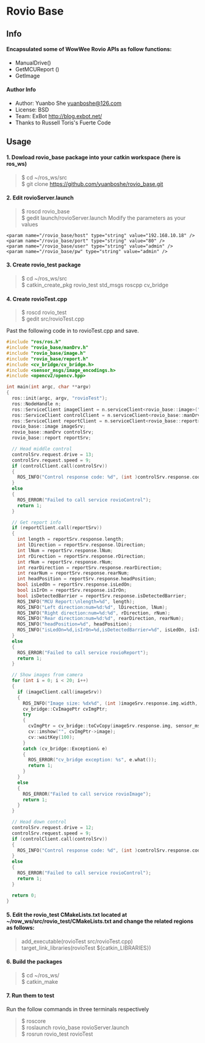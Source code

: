 Rovio Base
==========
Info
------
#### Encapsulated some of WowWee Rovio APIs as follow functions:
- ManualDrive()
- GetMCUReport ()
- GetImage

#### Author Info
- Author: Yuanbo She yuanboshe@126.com
- License: BSD
- Team: ExBot http://blog.exbot.net/
- Thanks to Russell Toris's Fuerte Code

Usage
------
#### 1. Dowload rovio_base package into your catkin workspace (here is ros_ws)
> $ cd ~/ros_ws/src  
> $ git clone https://github.com/yuanboshe/rovio_base.git

#### 2. Edit rovioServer.launch
> $ roscd rovio_base  
> $ gedit launch/rovioServer.launch
Modify the parameters as your values
```
<param name="/rovio_base/host" type="string" value="192.168.10.18" />  
<param name="/rovio_base/port" type="string" value="80" />  
<param name="/rovio_base/user" type="string" value="admin" />  
<param name="/rovio_base/pw" type="string" value="admin" />
```

#### 3. Create rovio_test package
> $ cd ~/ros_ws/src  
> $ catkin_create_pkg rovio_test std_msgs roscpp cv_bridge

#### 4. Create rovioTest.cpp
> $ roscd rovio_test  
> $ gedit src/rovioTest.cpp

Past the following code in to rovioTest.cpp and save.
```cpp
#include "ros/ros.h"
#include "rovio_base/manDrv.h"
#include "rovio_base/image.h"
#include "rovio_base/report.h"
#include <cv_bridge/cv_bridge.h>
#include <sensor_msgs/image_encodings.h>
#include <opencv2/opencv.hpp>

int main(int argc, char **argv)
{
  ros::init(argc, argv, "rovioTest");
  ros::NodeHandle n;
  ros::ServiceClient imageClient = n.serviceClient<rovio_base::image>("rovioImage");
  ros::ServiceClient controlClient = n.serviceClient<rovio_base::manDrv>("rovioControl");
  ros::ServiceClient reportClient = n.serviceClient<rovio_base::report>("rovioReport");
  rovio_base::image imageSrv;
  rovio_base::manDrv controlSrv;
  rovio_base::report reportSrv;

  // Head middle control
  controlSrv.request.drive = 13;
  controlSrv.request.speed = 9;
  if (controlClient.call(controlSrv))
  {
    ROS_INFO("Control response code: %d", (int )controlSrv.response.code);
  }
  else
  {
    ROS_ERROR("Failed to call service rovioControl");
    return 1;
  }

  // Get report info
  if (reportClient.call(reportSrv))
  {
    int length = reportSrv.response.length;
    int lDirection = reportSrv.response.lDirection;
    int lNum = reportSrv.response.lNum;
    int rDirection = reportSrv.response.rDirection;
    int rNum = reportSrv.response.rNum;
    int rearDirection = reportSrv.response.rearDirection;
    int rearNum = reportSrv.response.rearNum;
    int headPosition = reportSrv.response.headPosition;
    bool isLedOn = reportSrv.response.isLedOn;
    bool isIrOn = reportSrv.response.isIrOn;
    bool isDetectedBarrier = reportSrv.response.isDetectedBarrier;
    ROS_INFO("MCU Report:\nlength=%d", length);
    ROS_INFO("Left direction:num=%d:%d", lDirection, lNum);
    ROS_INFO("Right direction:num=%d:%d", rDirection, rNum);
    ROS_INFO("Rear direction:num=%d:%d", rearDirection, rearNum);
    ROS_INFO("headPosition=%d", headPosition);
    ROS_INFO("isLedOn=%d,isIrOn=%d,isDetectedBarrier=%d", isLedOn, isIrOn, isDetectedBarrier);
  }
  else
  {
    ROS_ERROR("Failed to call service rovioReport");
    return 1;
  }

  // Show images from camera
  for (int i = 0; i < 20; i++)
  {
    if (imageClient.call(imageSrv))
    {
      ROS_INFO("Image size: %dx%d", (int )imageSrv.response.img.width, (int )imageSrv.response.img.height);
      cv_bridge::CvImagePtr cvImgPtr;
      try
      {
        cvImgPtr = cv_bridge::toCvCopy(imageSrv.response.img, sensor_msgs::image_encodings::BGR8);
        cv::imshow("", cvImgPtr->image);
        cv::waitKey(100);
      }
      catch (cv_bridge::Exception& e)
      {
        ROS_ERROR("cv_bridge exception: %s", e.what());
        return 1;
      }
    }
    else
    {
      ROS_ERROR("Failed to call service rovioImage");
      return 1;
    }
  }

  // Head down control
  controlSrv.request.drive = 12;
  controlSrv.request.speed = 9;
  if (controlClient.call(controlSrv))
  {
    ROS_INFO("Control response code: %d", (int )controlSrv.response.code);
  }
  else
  {
    ROS_ERROR("Failed to call service rovioControl");
    return 1;
  }

  return 0;
}
```

#### 5. Edit the rovio_test CMakeLists.txt located at ~/row_ws/src/rovio_test/CMakeLists.txt and change the related regions as follows:
> add_executable(rovioTest src/rovioTest.cpp)  
> target_link_libraries(rovioTest ${catkin_LIBRARIES})  

#### 6. Build the packages
> $ cd ~/ros_ws/  
> $ catkin_make

#### 7. Run them to test
Run the follow commands in three terminals respectively
> $ roscore  
> $ roslaunch rovio_base rovioServer.launch  
> $ rosrun rovio_test rovioTest
